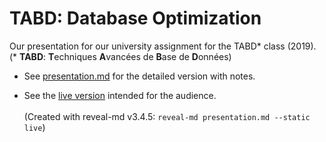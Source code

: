# TABD: Database Optimization

Our presentation for our university assignment for the TABD\* class (2019). \
(\* **TABD**: **T**echniques **A**vancées de **B**ase de **D**onnées)

- See [presentation.md](./presentation.md) for the detailed version with notes.

- See the [live version](https://younesdjakour.github.io/database-optimization/live/presentation.html) intended for the audience. \
  \
  (Created with reveal-md v3.4.5: `reveal-md presentation.md --static live`)
